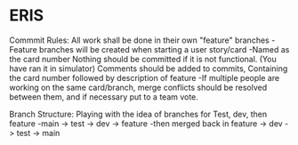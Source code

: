 # ERIS

Commmit Rules:
All work shall be done in their own "feature" branches
  -Feature branches will be created when starting a user story/card
  -Named as the card number
Nothing should be committed if it is not functional. (You have ran it in simulator)
Comments should be added to commits, Containing the card number followed by description of feature
  -If multiple people are working on the same card/branch, merge conflicts should be resolved between them, and if necessary put to a team vote.

Branch Structure:
Playing with the idea of branches for Test, dev, then feature
  -main -> test -> dev -> feature
  -then merged back in feature -> dev -> test -> main
